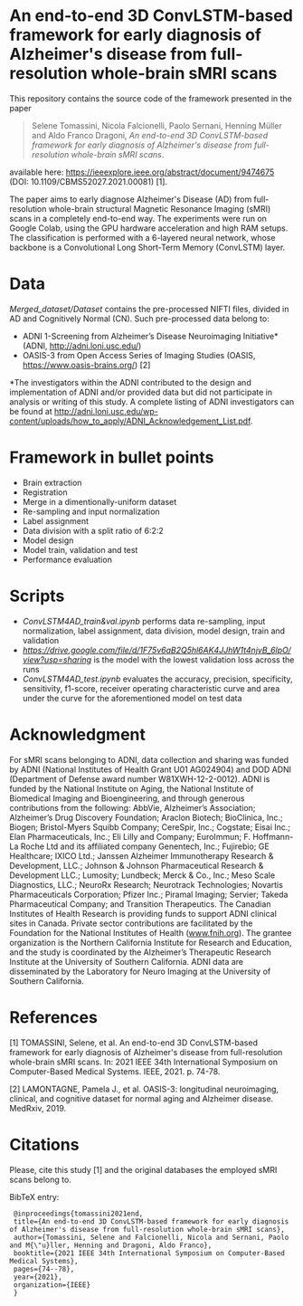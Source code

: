 # An end-to-end 3D ConvLSTM-based framework for early diagnosis of Alzheimer's disease from full-resolution whole-brain sMRI scans

This repository contains the source code of the framework presented in the paper

>Selene Tomassini, Nicola Falcionelli, Paolo Sernani, Henning Müller and Aldo Franco Dragoni, *An end-to-end 3D ConvLSTM-based framework for early diagnosis of Alzheimer's disease from full-resolution whole-brain sMRI scans*.

available here: https://ieeexplore.ieee.org/abstract/document/9474675 (DOI: 10.1109/CBMS52027.2021.00081) [1].

The paper aims to early diagnose Alzheimer's Disease (AD) from full-resolution whole-brain structural Magnetic Resonance Imaging (sMRI) scans in a completely end-to-end way. The experiments were run on Google Colab, using the  GPU  hardware  acceleration  and  high  RAM setups. The classification is performed with a 6-layered neural network, whose backbone is a Convolutional Long Short-Term Memory (ConvLSTM) layer. 

# Data

_Merged_dataset/Dataset_ contains the pre-processed NIFTI files, divided in AD and Cognitively Normal (CN). 
Such pre-processed data belong to:
- ADNI 1-Screening from Alzheimer’s  Disease  Neuroimaging Initiative* (ADNI, <http://adni.loni.usc.edu/>)
- OASIS-3 from Open  Access  Series  of  Imaging  Studies  (OASIS, <https://www.oasis-brains.org/>) [2]

*The investigators within the ADNI contributed to the design and implementation of ADNI and/or provided data but did not participate in analysis or writing of this study. A complete listing of ADNI investigators can be found at <http://adni.loni.usc.edu/wp-content/uploads/how_to_apply/ADNI_Acknowledgement_List.pdf>.

# Framework in bullet points

- Brain extraction  
- Registration 
- Merge in a dimentionally-uniform dataset
- Re-sampling and input normalization
- Label assignment
- Data division with a split ratio of 6:2:2
- Model design
- Model train, validation and test
- Performance evaluation

# Scripts

- _ConvLSTM4AD_train&val.ipynb_ performs data re-sampling, input normalization, label assignment, data division, model design, train and validation
- _https://drive.google.com/file/d/1F75v6aB2Q5hl6AK4JJhW1t4njvB_6lpO/view?usp=sharing_ is the model with the lowest validation loss across the runs
- _ConvLSTM4AD_test.ipynb_ evaluates the accuracy, precision, specificity, sensitivity, f1-score, receiver operating characteristic curve and area under the curve for the aforementioned model on test data

# Acknowledgment

For sMRI scans belonging to ADNI, data collection and sharing was funded by ADNI (National Institutes of Health Grant U01 AG024904) and DOD ADNI (Department of Defense award number W81XWH-12-2-0012). ADNI is funded by the National Institute on Aging, the National Institute of Biomedical Imaging and Bioengineering, and through generous contributions from the following: AbbVie, Alzheimer’s Association; Alzheimer’s Drug Discovery Foundation; Araclon Biotech; BioClinica, Inc.; Biogen; Bristol-Myers Squibb Company; CereSpir, Inc.; Cogstate; Eisai Inc.; Elan Pharmaceuticals, Inc.; Eli Lilly and Company; EuroImmun; F. Hoffmann-La Roche Ltd and its affiliated company Genentech, Inc.; Fujirebio; GE Healthcare; IXICO Ltd.; Janssen Alzheimer Immunotherapy Research & Development, LLC.; Johnson & Johnson Pharmaceutical Research & Development LLC.; Lumosity; Lundbeck; Merck & Co., Inc.; Meso Scale Diagnostics, LLC.; NeuroRx Research; Neurotrack Technologies; Novartis Pharmaceuticals Corporation; Pfizer Inc.; Piramal Imaging; Servier; Takeda Pharmaceutical Company; and Transition Therapeutics. The Canadian Institutes of Health Research is providing funds to support ADNI clinical sites in Canada. Private sector contributions are facilitated by the Foundation for the National Institutes of Health (www.fnih.org). The grantee organization is the Northern California Institute for Research and Education, and the study is coordinated by the Alzheimer’s Therapeutic Research Institute at the University of Southern California. ADNI data are disseminated by the Laboratory for Neuro Imaging at the University of Southern California. 

# References

[1] TOMASSINI, Selene, et al. An end-to-end 3D ConvLSTM-based framework for early diagnosis of Alzheimer's disease from full-resolution whole-brain sMRI scans. In: 2021 IEEE 34th International Symposium on Computer-Based Medical Systems. IEEE, 2021. p. 74-78.

[2] LAMONTAGNE, Pamela J., et al. OASIS-3: longitudinal neuroimaging, clinical, and cognitive dataset for normal aging and Alzheimer disease. MedRxiv, 2019.

# Citations

Please, cite this study [1] and the original databases the employed sMRI scans belong to.

BibTeX entry:

	 @inproceedings{tomassini2021end,
	 title={An end-to-end 3D ConvLSTM-based framework for early diagnosis of Alzheimer's disease from full-resolution whole-brain sMRI scans},
	 author={Tomassini, Selene and Falcionelli, Nicola and Sernani, Paolo and M{\"u}ller, Henning and Dragoni, Aldo Franco},
	 booktitle={2021 IEEE 34th International Symposium on Computer-Based Medical Systems},
	 pages={74--78},
	 year={2021},
	 organization={IEEE}
	 }
